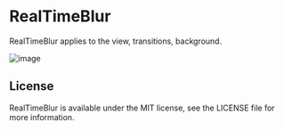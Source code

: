 RealTimeBlur
============

RealTimeBlur applies to the view, transitions, background.


![image](https://github.com/xhzengAIB/LearnEnglish/raw/master/Screenshots/XHRealTimeBlur.gif)


## License

RealTimeBlur is available under the MIT license, see the LICENSE file for more information.     

